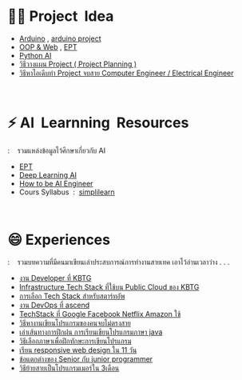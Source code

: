 # 👩‍💻 Project  &nbsp;Idea
- [Arduino](https://projecthub.arduino.cc/) , [arduino project](https://www.youtube.com/watch?v=07DjCVraBf0&list=PLHTcHcuaQSqjge49d4pezx9RQaioOdseC)
- [OOP & Web](https://code-projects.org/) , [EPT](https://expert-programming-tutor.com/example_project.php)
- [Python AI](https://www.facebook.com/borntodev/posts/3489478914443710/)
- [วิธีวางแผน Project ( Project Planning )](https://www.youtube.com/watch?v=LzmZyeXnIcc)
- [วิธีหาไอเดีบทำ Project จบสาย Computer Engineer / Electrical Engineer](https://www.youtube.com/watch?v=hgreOL7dgIA)

<br/>

# ⚡️ AI  &nbsp;Learnning  &nbsp;Resources
: &nbsp;&nbsp; รวมแหล่งข้อมูลไว้ศึกษาเกี่ยวกับ AI
- [EPT](https://expert-programming-tutor.com/tutorial/article/MT001_Artificial_Intelligence.php)
- [Deep Learning AI](https://www.deeplearning.ai/)
- [How to be AI Engineer](https://www.youtube.com/watch?app=desktop&v=YqPPtW-B79o)
- Cours Syllabus &nbsp;:&nbsp; [simplilearn](https://www.simplilearn.com/)

<br/>

# 😄 Experiences
: &nbsp;&nbsp; รวมบทความที่มีคนมาเขียนเล่าประสบการณ์การทำงานสายเทค เอาไว้อ่านเวลาว่าง . . .
- [งาน Developer ที่ KBTG](https://medium.com/kbtg-life/developer-life-in-kbtg-%E0%B8%97%E0%B8%B3%E0%B8%84%E0%B8%A7%E0%B8%B2%E0%B8%A1%E0%B8%A3%E0%B8%B9%E0%B9%89%E0%B8%88%E0%B8%B1%E0%B8%81%E0%B8%81%E0%B8%B1%E0%B8%9A%E0%B8%87%E0%B8%B2%E0%B8%99-developer-%E0%B8%97%E0%B8%B5%E0%B9%88-kbtg-11f45b2c6359)
- [Infrastructure Tech Stack ที่ใช้บน Public Cloud ของ KBTG](https://medium.com/kbtg-life/infrastructure-tech-stack-%E0%B8%97%E0%B8%B5%E0%B9%88%E0%B9%83%E0%B8%8A%E0%B9%89%E0%B8%9A%E0%B8%99-public-cloud-%E0%B8%82%E0%B8%AD%E0%B8%87-kbtg-58bb151812bb)
- [การเลือก Tech Stack สำหรับสตาร์ทอัพ](https://www.thaiprogrammer.org/2022/01/techstack-rentspree/)
- [งาน DevOps ที่ ascend](https://developers.ascendcorp.com/tech-stack-at-ascend-money-2022-7378dd120a86)
- [TechStack ที่ Google Facebook Netflix Amazon ใช้](https://thegrowthmaster.com/blog/what-is-tech-stack)
- [วิธีหางานเขียนโปรแกรมของคนจบไม่ตรงสาย](https://academy-story.cleverse.com/how-to-%E0%B8%AB%E0%B8%B2%E0%B8%87%E0%B8%B2%E0%B8%99%E0%B9%82%E0%B8%9B%E0%B8%A3%E0%B9%81%E0%B8%81%E0%B8%A3%E0%B8%A1%E0%B9%80%E0%B8%A1%E0%B8%AD%E0%B8%A3%E0%B9%8C%E0%B8%AA%E0%B8%B3%E0%B8%AB%E0%B8%A3%E0%B8%B1%E0%B8%9A%E0%B8%84%E0%B8%99%E0%B8%88%E0%B8%9A%E0%B9%84%E0%B8%A1%E0%B9%88%E0%B8%95%E0%B8%A3%E0%B8%87%E0%B8%AA%E0%B8%B2%E0%B8%A2-59a27845763)
- [เล่าเส้นทางการฝึกฝน การเรียนเขียนโปรแกรมภาษา java](https://www.jittagornp.me/blog/to-java-beginner/)
- [วิธีเลือกภาษาเพื่อฝึกทักษะการเขียนโปรแกรม](https://academy-story.cleverse.com/3-%E0%B9%81%E0%B8%99%E0%B8%A7%E0%B8%97%E0%B8%B2%E0%B8%87%E0%B9%80%E0%B8%A5%E0%B8%B7%E0%B8%AD%E0%B8%81%E0%B8%A0%E0%B8%B2%E0%B8%A9%E0%B8%B2%E0%B8%97%E0%B8%B5%E0%B9%88%E0%B9%83%E0%B8%8A%E0%B9%88%E0%B8%AA%E0%B8%B3%E0%B8%AB%E0%B8%A3%E0%B8%B1%E0%B8%9A%E0%B8%A1%E0%B8%B7%E0%B8%AD%E0%B9%83%E0%B8%AB%E0%B8%A1%E0%B9%88%E0%B9%80%E0%B8%A3%E0%B8%B4%E0%B9%88%E0%B8%A1%E0%B8%95%E0%B9%89%E0%B8%99%E0%B9%80%E0%B8%82%E0%B8%B5%E0%B8%A2%E0%B8%99%E0%B9%82%E0%B8%9B%E0%B8%A3%E0%B9%81%E0%B8%81%E0%B8%A3%E0%B8%A1-9a1f8ad0b51c)
- [เรียน responsive web design ใน 11 วัน](https://medium.com/siamhtml/%E0%B9%80%E0%B8%A3%E0%B8%B5%E0%B8%A2%E0%B8%99-responsive-web-design-415e18bc481b)
- [ข้อแตกต่างของ Senior กับ junior programmer](https://nobrain.codes/%E0%B8%AD%E0%B8%B2%E0%B8%8A%E0%B8%B5%E0%B8%9E-%E0%B9%82%E0%B8%9B%E0%B8%A3%E0%B9%81%E0%B8%81%E0%B8%A3%E0%B8%A1%E0%B9%80%E0%B8%A1%E0%B8%AD%E0%B8%A3%E0%B9%8C-senior/)
- [วิธีย้ายสายเป็นโปรแกรมเมอร์ใน 3เดือน](https://timeff.medium.com/%E0%B8%AD%E0%B8%A2%E0%B8%B2%E0%B8%81%E0%B9%80%E0%B8%9B%E0%B9%87%E0%B8%99%E0%B9%82%E0%B8%9B%E0%B8%A3%E0%B9%81%E0%B8%81%E0%B8%A3%E0%B8%A1%E0%B9%80%E0%B8%A1%E0%B8%AD%E0%B8%A3%E0%B9%8C%E0%B8%A5%E0%B8%B0%E0%B8%AD%E0%B9%88%E0%B8%AD%E0%B8%99%E0%B9%83%E0%B8%99-3%E0%B9%80%E0%B8%94%E0%B8%B7%E0%B8%AD%E0%B8%99-7201b312e115)
      
